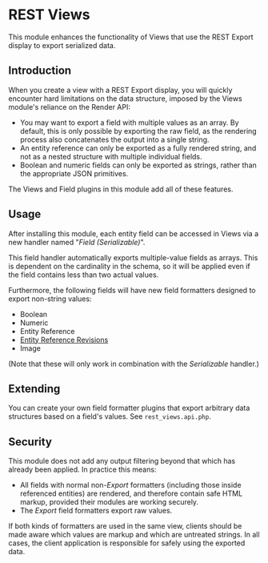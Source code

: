 # REST Views

This module enhances the functionality of Views that use the REST Export
display to export serialized data.

## Introduction

When you create a view with a REST Export display, you will quickly encounter
hard limitations on the data structure, imposed by the Views module's reliance
on the Render API:

 - You may want to export a field with multiple values as an array.
   By default, this is only possible by exporting the raw field, as the rendering
   process also concatenates the output into a single string.
 - An entity reference can only be exported as a fully rendered string,
   and not as a nested structure with multiple individual fields.
 - Boolean and numeric fields can only be exported as strings, rather than
   the appropriate JSON primitives.

The Views and Field plugins in this module add all of these features.

## Usage

After installing this module, each entity field can be accessed in Views
via a new handler named "*Field (Serializable)*".

This field handler automatically exports multiple-value fields as arrays.
This is dependent on the cardinality in the schema, so it will be applied
even if the field contains less than two actual values.

Furthermore, the following fields will have new field formatters designed
to export non-string values:

 - Boolean
 - Numeric
 - Entity Reference
 - [Entity Reference Revisions](https://drupal.org/project/entity_reference_revisions)
 - Image

(Note that these will only work in combination with the *Serializable* handler.)

## Extending

You can create your own field formatter plugins that export arbitrary
data structures based on a field's values. See `rest_views.api.php`.

## Security

This module does not add any output filtering beyond that which has already
been applied. In practice this means:

- All fields with normal non-*Export* formatters (including those
  inside referenced entities) are rendered, and therefore contain
  safe HTML markup, provided their modules are working securely.
- The *Export* field formatters export raw values.

If both kinds of formatters are used in the same view, clients
should be made aware which values are markup and which are
untreated strings. In all cases, the client application is responsible
for safely using the exported data.

